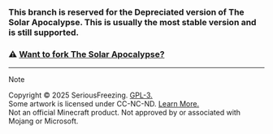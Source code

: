 ### This branch is reserved for the **Depreciated version** of The Solar Apocalypse. This is usually the most **stable** version and is still **supported.**
### ⚠️ [Want to fork The Solar Apocalypse?](https://seriousfreezing.gitbook.io/thesolarapocalypse/disclaimers)
---
> [!NOTE]
> Copyright © 2025 SeriousFreezing. [GPL-3.](https://www.gnu.org/licenses/gpl-3.0.html#license-text)  
> Some artwork is licensed under CC-NC-ND. [Learn More.](https://seriousfreezing.gitbook.io/thesolarapocalypse/disclaimers)  
> Not an official Minecraft product. Not approved by or associated with Mojang or Microsoft.